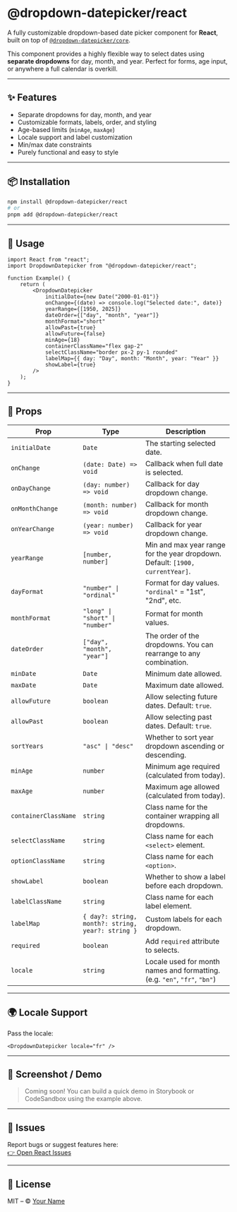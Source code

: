 # @dropdown-datepicker/react

A fully customizable dropdown-based date picker component for **React**, built on top of [`@dropdown-datepicker/core`](https://www.npmjs.com/package/@dropdown-datepicker/core).

This component provides a highly flexible way to select dates using **separate dropdowns** for day, month, and year. Perfect for forms, age input, or anywhere a full calendar is overkill.

---

## ✨ Features

- Separate dropdowns for day, month, and year
- Customizable formats, labels, order, and styling
- Age-based limits (`minAge`, `maxAge`)
- Locale support and label customization
- Min/max date constraints
- Purely functional and easy to style

---

## 📦 Installation

```bash
npm install @dropdown-datepicker/react
# or
pnpm add @dropdown-datepicker/react
```

---

## 🧠 Usage

```tsx
import React from "react";
import DropdownDatepicker from "@dropdown-datepicker/react";

function Example() {
    return (
        <DropdownDatepicker
            initialDate={new Date("2000-01-01")}
            onChange={(date) => console.log("Selected date:", date)}
            yearRange={[1950, 2025]}
            dateOrder={["day", "month", "year"]}
            monthFormat="short"
            allowPast={true}
            allowFuture={false}
            minAge={18}
            containerClassName="flex gap-2"
            selectClassName="border px-2 py-1 rounded"
            labelMap={{ day: "Day", month: "Month", year: "Year" }}
            showLabel={true}
        />
    );
}
```

---

## 🧩 Props

| Prop                 | Type                                              | Description                                                                   |
| -------------------- | ------------------------------------------------- | ----------------------------------------------------------------------------- |
| `initialDate`        | `Date`                                            | The starting selected date.                                                   |
| `onChange`           | `(date: Date) => void`                            | Callback when full date is selected.                                          |
| `onDayChange`        | `(day: number) => void`                           | Callback for day dropdown change.                                             |
| `onMonthChange`      | `(month: number) => void`                         | Callback for month dropdown change.                                           |
| `onYearChange`       | `(year: number) => void`                          | Callback for year dropdown change.                                            |
| `yearRange`          | `[number, number]`                                | Min and max year range for the year dropdown. Default: `[1900, currentYear]`. |
| `dayFormat`          | `"number" \| "ordinal"`                           | Format for day values. `"ordinal"` = "1st", "2nd", etc.                       |
| `monthFormat`        | `"long" \| "short" \| "number"`                   | Format for month values.                                                      |
| `dateOrder`          | `["day", "month", "year"]`                        | The order of the dropdowns. You can rearrange to any combination.             |
| `minDate`            | `Date`                                            | Minimum date allowed.                                                         |
| `maxDate`            | `Date`                                            | Maximum date allowed.                                                         |
| `allowFuture`        | `boolean`                                         | Allow selecting future dates. Default: `true`.                                |
| `allowPast`          | `boolean`                                         | Allow selecting past dates. Default: `true`.                                  |
| `sortYears`          | `"asc" \| "desc"`                                 | Whether to sort year dropdown ascending or descending.                        |
| `minAge`             | `number`                                          | Minimum age required (calculated from today).                                 |
| `maxAge`             | `number`                                          | Maximum age allowed (calculated from today).                                  |
| `containerClassName` | `string`                                          | Class name for the container wrapping all dropdowns.                          |
| `selectClassName`    | `string`                                          | Class name for each `<select>` element.                                       |
| `optionClassName`    | `string`                                          | Class name for each `<option>`.                                               |
| `showLabel`          | `boolean`                                         | Whether to show a label before each dropdown.                                 |
| `labelClassName`     | `string`                                          | Class name for each label element.                                            |
| `labelMap`           | `{ day?: string, month?: string, year?: string }` | Custom labels for each dropdown.                                              |
| `required`           | `boolean`                                         | Add `required` attribute to selects.                                          |
| `locale`             | `string`                                          | Locale used for month names and formatting. (e.g. `"en"`, `"fr"`, `"bn"`)     |

---

## 🌍 Locale Support

Pass the locale:

```tsx
<DropdownDatepicker locale="fr" />
```

---

## 📸 Screenshot / Demo

> Coming soon! You can build a quick demo in Storybook or CodeSandbox using the example above.

---

## 🐛 Issues

Report bugs or suggest features here:  
[👉 Open React Issues](https://github.com/tanvir0604/dropdown-datepicker/issues/new?template=react-bug.yaml)

---

## 📄 License

MIT – © [Your Name](https://github.com/tanvir0604)
